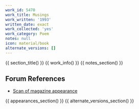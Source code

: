 ```yaml
---
work_id: 5470
work_title: Musings
work_written: '1993'
written_date: exact
work_collected: 'yes'
work_category: Poem
notes: null
icon: material/book
alternate_versions: []
---
```


{{ section_title() }}
{{ work_info() }}
{{ notes_section() }}
## Forum References
- [Scan of magazine appearance](https://bukowskiforum.com/threads/musings-antaeus-no-73-74-spring-1994.8571/)

{{ appearances_section() }}
{{ alternate_versions_section() }}